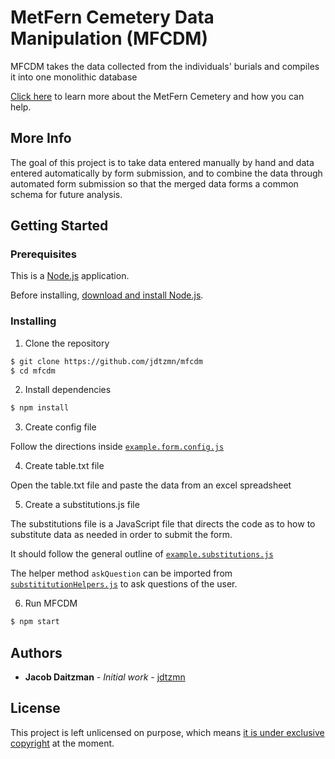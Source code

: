 # MetFern Cemetery Data Manipulation (MFCDM)

MFCDM takes the data collected from the individuals' burials and compiles it into one monolithic database

[Click here][metfern-link] to learn more about the MetFern Cemetery and how you can help.

## More Info

The goal of this project is to take data entered manually by hand and data entered automatically by form submission, and to combine the data  through automated form submission so that the merged data forms a common schema for future analysis.

## Getting Started

### Prerequisites

This is a [Node.js](https://nodejs.org/en/) application.

Before installing, [download and install Node.js](https://nodejs.org/en/download/).

### Installing

1. Clone the repository

```bash
$ git clone https://github.com/jdtzmn/mfcdm
$ cd mfcdm
```

2. Install dependencies

```bash
$ npm install
```

3. Create config file

Follow the directions inside [`example.form.config.js`](./example.form.config.js)

4. Create table.txt file

Open the table.txt file and paste the data from an excel spreadsheet

5. Create a substitutions.js file

The substitutions file is a JavaScript file that directs the code as to how to substitute data as needed in order to submit the form. 

It should follow the general outline of [`example.substitutions.js`](./example.substitutions.js)

The helper method `askQuestion` can be imported from [`substititutionHelpers.js`](./substitutionHelpers.js) to ask questions of the user.

6. Run MFCDM

```bash
$ npm start
```

## Authors

* **Jacob Daitzman** - *Initial work* - [jdtzmn][profile-link]

## License

This project is left unlicensed on purpose, which means [it is under exclusive copyright][license-info-link] at the moment.

[metfern-link]: http://metferncemetery.org
[profile-link]: https://github.com/jdtzmn
[license-info-link]: https://choosealicense.com/no-permission/
